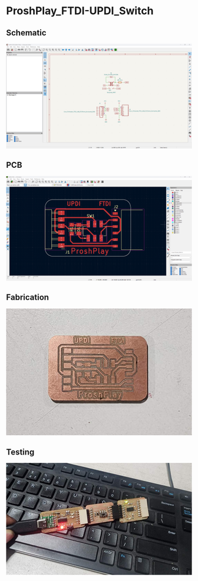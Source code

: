 # ProshPlay_FTDI-UPDI_Switch

## Schematic
![Schematic](Images/Schematic.png)


## PCB

![alt text](Images/PCB.png)

## Fabrication

![Milled PCB](Images/UPDI-PCB.jpg)

## Testing
![Programing-setup](Images/ftdi-updi-setup.jpg)
